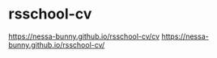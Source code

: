 # rsschool-cv
<https://nessa-bunny.github.io/rsschool-cv/cv>
<https://nessa-bunny.github.io/rsschool-cv/>